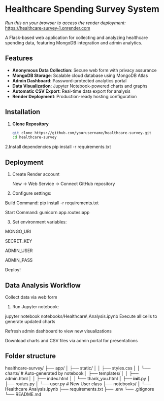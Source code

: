 # Healthcare Spending Survey System



*Run this on your browser to access the render deployment:* https://healthcare-survey-1.onrender.com

A Flask-based web application for collecting and analyzing healthcare spending data, featuring MongoDB integration and admin analytics.

## Features

- **Anonymous Data Collection**: Secure web form with privacy assurance
- **MongoDB Storage**: Scalable cloud database using MongoDB Atlas
- **Admin Dashboard**: Password-protected analytics portal
- **Data Visualization**: Jupyter Notebook-powered charts and graphs
- **Automatic CSV Export**: Real-time data export for analysis
- **Render Deployment**: Production-ready hosting configuration

## Installation

1. **Clone Repository**
   ```bash
   git clone https://github.com/yourusername/healthcare-survey.git
   cd healthcare-survey
2.Install dependencies
  pip install -r requirements.txt

## Deployment
1. Create Render account

    New → Web Service → Connect GitHub repository

2. Configure settings:

  Build Command: pip install -r requirements.txt

  Start Command: gunicorn app.routes:app

3. Set environment variables:

  MONGO_URI

  SECRET_KEY

  ADMIN_USER

  ADMIN_PASS

Deploy!

## Data Analysis Workflow
Collect data via web form

1. Run Jupyter notebook:

jupyter notebook notebooks/Healthcare\ Analysis.ipynb
Execute all cells to generate updated charts

Refresh admin dashboard to view new visualizations

Download charts and CSV files via admin portal for presentations

## Folder structure
healthcare-survey/
├── app/
│   ├── static/
│   │   ├── styles.css
│   │   └── charts/         # Auto-generated by notebook
│   ├── templates/
│   │   ├── admin.html
│   │   ├── index.html
│   │   └── thank_you.html
│   ├── __init__.py
│   ├── routes.py
│   └── user.py            # New User class
├── notebooks/
│   └── Healthcare Analysis.ipynb
├── requirements.txt
├── .env
└── .gitignore
└── README.md
